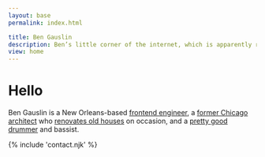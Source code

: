 ```yaml
---
layout: base
permalink: index.html

title: Ben Gauslin
description: Ben’s little corner of the internet, which is apparently round now.
view: home
---
```

# Hello

Ben Gauslin is a New Orleans-based [frontend engineer][github], a [former Chicago architect][hfac] who [renovates old houses][shotgun] on occasion, and a [pretty good drummer][pietasters] and bassist.

[github]: https://github.com/bgauslin
[hfac]: https://www.shaferarch.com/house-for-an-art-collector
[shotgun]: https://slides.gauslin.com/shotgun
[pietasters]: https://itunes.apple.com/us/album/the-pietasters/id279772735

{% include 'contact.njk' %}
